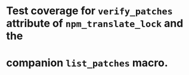 # Test coverage for `verify_patches` attribute of `npm_translate_lock` and the

# companion `list_patches` macro.
